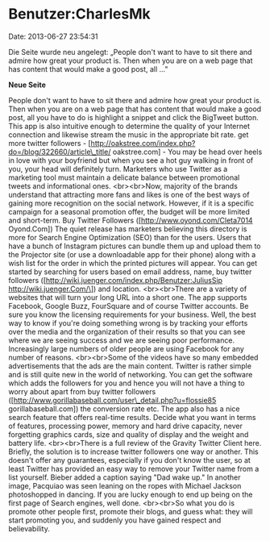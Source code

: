 Benutzer:CharlesMk
==================

Date: 2013-06-27 23:54:31

Die Seite wurde neu angelegt: „People don\'t want to have to sit there
and admire how great your product is. Then when you are on a web page
that has content that would make a good post, all ..."

**Neue Seite**

<div>

People don\'t want to have to sit there and admire how great your
product is. Then when you are on a web page that has content that would
make a good post, all you have to do is highlight a snippet and click
the BigTweet button. This app is also intuitive enough to determine the
quality of your Internet connection and likewise stream the music in the
appropriate bit rate. get more twitter followers -
\[http://oakstree.com/index.php?do=/blog/322660/article\_title/
oakstree.com\] - You may be head over heels in love with your boyfriend
but when you see a hot guy walking in front of you, your head will
definitely turn. Marketers who use Twitter as a marketing tool must
maintain a delicate balance between promotional tweets and informational
ones. \<br\>\<br\>Now, majority of the brands understand that attracting
more fans and likes is one of the best ways of gaining more recognition
on the social network. However, if it is a specific campaign for a
seasonal promotion offer, the budget will be more limited and
short-term. Buy Twitter Followers (\[http://www.oyond.com/Cleta7014
Oyond.Com\]) The quiet release has marketers believing this directory is
more for Search Engine Optimization (SEO) than for the users. Users that
have a bunch of Instagram pictures can bundle them up and upload them to
the Projector site (or use a downloadable app for their phone) along
with a wish list for the order in which the printed pictures will
appear. You can get started by searching for users based on email
address, name, buy twitter followers
(\[http://wiki.juenger.com/index.php/Benutzer:JuliusSip
http://wiki.juenger.Com/\]) and location. \<br\>\<br\>There are a
variety of websites that will turn your long URL into a short one. The
app supports Facebook, Google Buzz, FourSquare and of course Twitter
accounts. Be sure you know the licensing requirements for your business.
Well, the best way to know if you\'re doing something wrong is by
tracking your efforts over the media and the organization of their
results so that you can see where we are seeing success and we are
seeing poor performance. Increasingly large numbers of older people are
using Facebook for any number of reasons. \<br\>\<br\>Some of the videos
have so many embedded advertisements that the ads are the main content.
Twitter is rather simple and is still quite new in the world of
networking. You can get the software which adds the followers for you
and hence you will not have a thing to worry about apart from buy
twitter followers
(\[http://www.gorillabaseball.com/user\_detail.php?u=flossie85
gorillabaseball.com\]) the conversion rate etc. The app also has a nice
search feature that offers real-time results. Decide what you want in
terms of features, processing power, memory and hard drive capacity,
never forgetting graphics cards, size and quality of display and the
weight and battery life. \<br\>\<br\>There is a full review of the
Gravity Twitter Client here. Briefly, the solution is to increase
twitter followers one way or another. This doesn\'t offer any
guarantees, especially if you don\'t know the user, so at least Twitter
has provided an easy way to remove your Twitter name from a list
yourself. Bieber added a caption saying \"Dad wake up.\" In another
image, Pacquiao was seen leaning on the ropes with Michael Jackson
photoshopped in dancing. If you are lucky enough to end up being on the
first page of Search engines, well done. \<br\>\<br\>So what you do is
promote other people first, promote their blogs, and guess what: they
will start promoting you, and suddenly you have gained respect and
believability.

</div>
